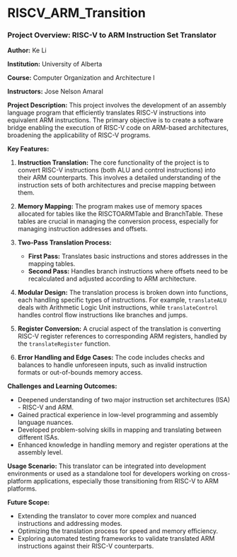 # RISCV_ARM_Transition

### Project Overview: RISC-V to ARM Instruction Set Translator

**Author:** Ke Li

**Institution:** University of Alberta

**Course:**  Computer Organization and Architecture I

**Instructors:** Jose Nelson Amaral

**Project Description:**
This project involves the development of an assembly language program that efficiently translates RISC-V instructions into equivalent ARM instructions. The primary objective is to create a software bridge enabling the execution of RISC-V code on ARM-based architectures, broadening the applicability of RISC-V programs.

**Key Features:**
1. **Instruction Translation:** The core functionality of the project is to convert RISC-V instructions (both ALU and control instructions) into their ARM counterparts. This involves a detailed understanding of the instruction sets of both architectures and precise mapping between them.

2. **Memory Mapping:** The program makes use of memory spaces allocated for tables like the RISCTOARMTable and BranchTable. These tables are crucial in managing the conversion process, especially for managing instruction addresses and offsets.

3. **Two-Pass Translation Process:** 
    - **First Pass:** Translates basic instructions and stores addresses in the mapping tables.
    - **Second Pass:** Handles branch instructions where offsets need to be recalculated and adjusted according to ARM architecture.

4. **Modular Design:** The translation process is broken down into functions, each handling specific types of instructions. For example, `translateALU` deals with Arithmetic Logic Unit instructions, while `translateControl` handles control flow instructions like branches and jumps.

5. **Register Conversion:** A crucial aspect of the translation is converting RISC-V register references to corresponding ARM registers, handled by the `translateRegister` function.

6. **Error Handling and Edge Cases:** The code includes checks and balances to handle unforeseen inputs, such as invalid instruction formats or out-of-bounds memory access.

**Challenges and Learning Outcomes:**
- Deepened understanding of two major instruction set architectures (ISA) - RISC-V and ARM.
- Gained practical experience in low-level programming and assembly language nuances.
- Developed problem-solving skills in mapping and translating between different ISAs.
- Enhanced knowledge in handling memory and register operations at the assembly level.

**Usage Scenario:**
This translator can be integrated into development environments or used as a standalone tool for developers working on cross-platform applications, especially those transitioning from RISC-V to ARM platforms.


**Future Scope:**
- Extending the translator to cover more complex and nuanced instructions and addressing modes.
- Optimizing the translation process for speed and memory efficiency.
- Exploring automated testing frameworks to validate translated ARM instructions against their RISC-V counterparts.
